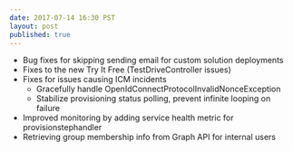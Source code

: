 ```yaml
--- 
date: 2017-07-14 16:30 PST
layout: post
published: true
---
```


-	Bug fixes for skipping sending email for custom solution deployments
- Fixes to the new Try It Free (TestDriveController issues)
- Fixes for issues causing ICM incidents
    - Gracefully handle OpenIdConnectProtocolInvalidNonceException
    - Stabilize provisioning status polling, prevent infinite looping on failure
- Improved monitoring by adding service health metric for provisionstephandler
- Retrieving group membership info from Graph API for internal users

<!--more-->
